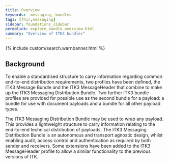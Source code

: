 ```yaml
---
title: Overview
keywords:  messaging, bundles
tags: [fhir,messaging]
sidebar: foundations_sidebar
permalink: explore_bundle_overview.html
summary: "Overview of ITK3 bundles"
---
```


{% include custom/search.warnbanner.html %}

## Background ##
To enable a standardised structure to carry information regarding common end-to-end distribution requirements, two profiles have been defined, the ITK3 Message Bundle and the ITK3 MessageHeader that combine to make up the ITK3 Messaging Distribution Bundle. Two further ITK3 bundle profiles are provided for possible use as the second bundle for a payload: a bundle for use with document payloads and a bundle for all other payload types. 

The ITK3 Messaging Distribution Bundle may be used to wrap any payload. This provides a lightweight structure to carry information relating to the end-to-end technical distribution of payloads.
The ITK3 Messaging Distribution Bundle is an autonomous and transport agnostic design, whilst enabling audit, access control and authentication as required by both sender and receivers. Some extensions have been added to the ITK3 MessageHeader profile to allow a similar functionality to the previous versions of ITK. 



